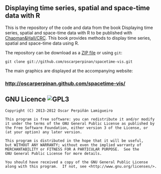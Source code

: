 Displaying time series, spatial and space-time data with R
----
This is the repository of the code and data from the book Displaying time series, spatial and space-time data with R to be published with [Chapman&Hall/CRC](http://www.taylorandfrancis.com/books/series/CRCTHERSER/). This book provides methods to display time series, spatial and space-time data using R. 

The repository can be download as a [ZIP file](https://github.com/oscarperpinan/spacetime-vis/archive/master.zip) or using `git`:
    
    git clone git://github.com/oscarperpinan/spacetime-vis.git

The main graphics are displayed at the accompanying website:

### http://oscarperpinan.github.com/spacetime-vis/

GNU Licence ![GPL3](http://www.gnu.org/graphics/gplv3-127x51.png)
----

    Copyright (C) 2013-2012 Oscar Perpiñán Lamigueiro
  
    This program is free software: you can redistribute it and/or modify
    it under the terms of the GNU General Public License as published by
    the Free Software Foundation, either version 3 of the License, or
    (at your option) any later version.

    This program is distributed in the hope that it will be useful,
    but WITHOUT ANY WARRANTY; without even the implied warranty of
    MERCHANTABILITY or FITNESS FOR A PARTICULAR PURPOSE.  See the
    GNU General Public License for more details.

    You should have received a copy of the GNU General Public License
    along with this program.  If not, see <http://www.gnu.org/licenses/>.

